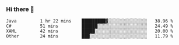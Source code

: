 ### Hi there 👋

<!--START_SECTION:waka-->

```text
Java         1 hr 22 mins    █████████▓░░░░░░░░░░░░░░░   38.96 %
C#           51 mins         ██████░░░░░░░░░░░░░░░░░░░   24.49 %
XAML         42 mins         █████░░░░░░░░░░░░░░░░░░░░   20.00 %
Other        24 mins         ███░░░░░░░░░░░░░░░░░░░░░░   11.79 %
```

<!--END_SECTION:waka-->

<!--
**Jonas-VanHaeken/Jonas-VanHaeken** is a ✨ _special_ ✨ repository because its `README.md` (this file) appears on your GitHub profile.

Here are some ideas to get you started:

- 🔭 I’m currently working on ...
- 🌱 I’m currently learning ...
- 👯 I’m looking to collaborate on ...
- 🤔 I’m looking for help with ...
- 💬 Ask me about ...
- 📫 How to reach me: ...
- 😄 Pronouns: ...
- ⚡ Fun fact: ...
-->
